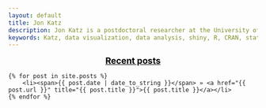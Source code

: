 ```yaml
---
layout: default
title: Jon Katz
description: Jon Katz is a postdoctoral researcher at the University of Vermont's Cooperative Fish adn Wildlife Research Unit.
keywords: Katz, data visualization, data analysis, shiny, R, CRAN, statistics
---
```


<!--<div class="navbar navbar-default">-->
<!--  <div class="navbar navbar-collapse" style="margin-bottom:0px;">-->
<!--      <ul class="nav navbar-nav">-->
<!--          <li><a href="{{ BASE_PATH }}/assets/blog/blog.html">blog</a></li>-->
<!--          <li><a href="{{ BASE_PATH }}/assets/jkatzResume.pdf">resume</a></li>-->
<!--          <li><a href="https://github.com/jonkatz2">github</a></li>-->
<!--      </ul>-->
<!--  </div>-->
<!--</div>-->



<div>
    <div style="font-size:1.25em;font-weight:bold;text-align:center;">
        <a style="color:black;" href="{{ BASE_PATH }}/assets/blog/blog.html">Recent posts</a>
    </div>

    {% for post in site.posts %}
        <li><span>{{ post.date | date_to_string }}</span> » <a href="{{ post.url }}" title="{{ post.title }}">{{ post.title }}</a></li>
    {% endfor %}

</div>
























